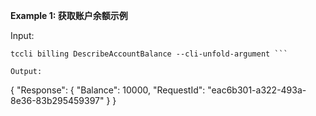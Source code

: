 **Example 1: 获取账户余额示例**



Input: 

```
tccli billing DescribeAccountBalance --cli-unfold-argument ```

Output: 
```
{
    "Response": {
        "Balance": 10000,
        "RequestId": "eac6b301-a322-493a-8e36-83b295459397"
    }
}
```

